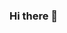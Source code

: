 ### Hi there 👋

<!--
**NickNovic/NickNovic** is a ✨ _special_ ✨ repository because its `README.md` (this file) appears on your GitHub profile.

# My name is NickNovicov

Here are some ideas to get you started:

- 🔭 I’m currently working on ...
- 🌱 I’m currently learning ...
- 👯 I’m looking to collaborate on ...
- 🤔 I’m looking for help with ...
- 💬 Ask me about ...
- 📫 How to reach me: ...
- 😄 Pronouns: ...
- ⚡ Fun fact: ...
-->
